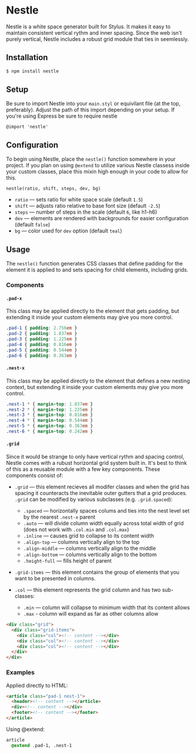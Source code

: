 Nestle
===========

Nestle is a white space generator built for Stylus. It makes it easy to maintain consistent vertical rythm and inner spacing. Since the web isn't purely vertical, Nestle includes a robust grid module that ties in seemlessly.

## Installation

```bash
$ npm install nestle
```

## Setup

Be sure to import Nestle into your `main.styl` or equivilant file (at the top, preferably). Adjust the path of this import depending on your setup. If you're using Express be sure to require nestle

```Stylus
@import 'nestle'
```

## Configuration

To begin using Nestle, place the `nestle()` function somewhere in your project. If you plan on using `@extend` to utilize various Nestle classess inside your custom classes, place this mixin high enough in your code to allow for this.

```Stylus
nestle(ratio, shift, steps, dev, bg)
```
- `ratio` — sets ratio for white space scale (default `1.5`)
- `shift` — adjusts ratio relative to base font size (default `-2.5`)
- `steps` — number of steps in the scale (default `6`, like h1-h6)
- `dev`   — elements are rendered with backgrounds for easier configuration (default `false`)
- `bg` — color used for `dev` option (default `teal`)

## Usage

The `nestle()` function generates CSS classes that define padding for the element it is applied to and sets spacing for child elements, including grids.

### Components

#### `.pad-x`

This class may be applied directly to the element that gets padding, but extending it inside your custom elements may give you more control.

```CSS
.pad-1 { padding: 2.756em }
.pad-2 { padding: 1.837em }
.pad-3 { padding: 1.225em }
.pad-4 { padding: 0.816em }
.pad-5 { padding: 0.544em }
.pad-6 { padding: 0.363em }
```

#### `.nest-x`

This class may be applied directly to the element that defines a new nesting context, but extending it inside your custom elements may give you more control.

```CSS
.nest-1 * { margin-top: 1.837em }
.nest-2 * { margin-top: 1.225em }
.nest-3 * { margin-top: 0.816em }
.nest-4 * { margin-top: 0.544em }
.nest-5 * { margin-top: 0.363em }
.nest-6 * { margin-top: 0.242em }
```

#### `.grid`

Since it would be strange to only have vertical rythm and spacing control, Nestle comes with a rubust horizontal grid system built in. It's best to think of this as a reusable module with a few key components. These components consist of:

- `.grid` — this element recieves all modifer classes and when the grid has spacing it counteracts the inevitable outer gutters that a grid produces. `.grid` can be modified by various subclasses (e.g. `.grid.spaced`):

  * `.spaced` — horizontally spaces colums and ties into the nest level set by the nearest `.nest-x` parent
  * `.auto` — will divide column width equally across total width of grid (does not work with `.col.min` and `.col.max`)
  * `.inline` — causes grid to collapse to its content width
  * `.align-top` — columns vertically align to the top
  * `.align-middle` — columns vertically align to the middle
  * `.align-bottom` — columns vertically align to the bottom
  * `.height-full` — fills height of parent

- `.grid-items` — this element contains the group of elements that you want to be presented in columns.
- `.col` — this element represents the grid column and has two sub-classes:
  + `.min` — column will collapse to minimum width that its content allows
  + `.max` - column will expand as far as other columns allow

```HTML
<div class="grid">
  <div class="grid-items">
    <div class="col"><!-- content --></div>
    <div class="col"><!-- content --></div>
    <div class="col"><!-- content --></div>
  </div>
</div>
```

### Examples

Applied directly to HTML:

```HTML
<article class="pad-1 nest-1">
  <header><!-- content --></article>
  <div><!-- content --></div>
  <footer><!-- content --></footer>
</article>
```

Using @extend:
```CSS
article
  @extend .pad-1, .nest-1
```
